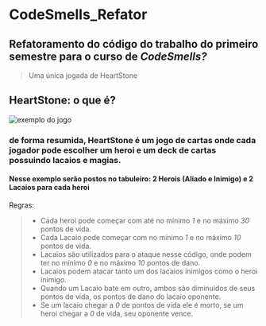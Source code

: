 # CodeSmells_Refator

## Refatoramento do código do trabalho do primeiro semestre para o curso de *CodeSmells?* 

>Uma única jogada de HeartStone

## **HeartStone**: o que é?
  ![exemplo do jogo](https://imag.malavida.com/mvimgbig/download-fs/hearthstone-15581-4.jpg)

### de forma resumida, HeartStone é um jogo de cartas onde cada jogador pode escolher um heroi e um deck de cartas possuindo lacaios e magias. 

#### Nesse exemplo serão postos no tabuleiro: 2 Herois (Aliado e Inimigo) e 2 Lacaios para cada heroi

Regras:
>- Cada heroi pode começar com até no mínimo *1* e no máximo *30* pontos de vida.
>- Cada Lacaio pode começar com no mínimo *1* e no máximo *10* pontos de vida.
>- Lacaios são utilizados para o ataque nesse código, onde podem ter no mínimo *0* e no máximo *10* pontos de dano.
>- Lacaios podem atacar tanto um dos lacaios inimigos como o heroi inimigo.
>- Quando um Lacaio bate em outro, ambos são diminuidos de seus pontos de vida, os pontos de dano do lacaio oponente.
>- Se um lacaio chegar a *0* de pontos de vida ele é morto, se um heroi chegar a *0* de vida, seu oponente vence.
